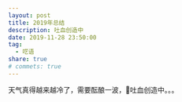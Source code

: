 ```yaml
---
layout: post
title: 2019年总结
description: 吐血创造中
date: 2019-11-28 23:50:00
tag:
  - 呓语
share: true
# commets: true
---
```

天气真得越来越冷了，需要酝酿一波，🤮吐血创造中。。。